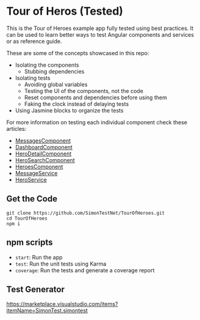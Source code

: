 # Tour of Heros (Tested)

This is the Tour of Heroes example app fully tested using best practices. It can be used to learn better ways to test Angular components and services or as reference guide.

These are some of the concepts showcased in this repo:

- Isolating the components
  - Stubbing dependencies
- Isolating tests
  - Avoiding global variables
  - Testing the UI of the components, not the code
  - Reset components and dependencies before using them
  - Faking the clock instead of delaying tests
- Using Jasmine blocks to organize the tests

For more information on testing each individual component check these articles:

- [MessagesComponent](https://medium.com/@SimonTestNet/testing-the-tour-of-heroes-messages-component-bf9d000a1205?source=your_stories_page---------------------------)
- [DashboardComponent](https://blog.simontest.net/testing-the-tour-of-heroes-03-dashboardcomponent-6c996faa5476?source=your_stories_page---------------------------)
- [HeroDetailComponent](https://itnext.io/testing-the-tour-of-heros-herodetailcomponent-447d49494411?source=your_stories_page---------------------------)
- [HeroSearchComponent](https://itnext.io/testing-the-tour-of-heroes-hero-search-component-c5b379e93fd3?source=your_stories_page---------------------------)
- [HeroesComponent](https://medium.com/@SimonTestNet/testing-the-tour-of-heroes-heroes-component-b6c4bdbffa99?source=your_stories_page---------------------------)
- [MessageService](https://blog.simontest.net/testing-the-tour-of-heroes-01-messageservice-f1d735a18692?source=your_stories_page---------------------------)
- [HeroService](https://blog.simontest.net/testing-the-tour-of-heroes-02-heroservice-ead77adeb894?source=your_stories_page---------------------------)

## Get the Code

```
git clone https://github.com/SimonTestNet/TourOfHeroes.git
cd TourOfHeroes
npm i
```

## npm scripts

- `start`: Run the app
- `test`: Run the unit tests using Karma
- `coverage`: Run the tests and generate a coverage report

## Test Generator

https://marketplace.visualstudio.com/items?itemName=SimonTest.simontest
